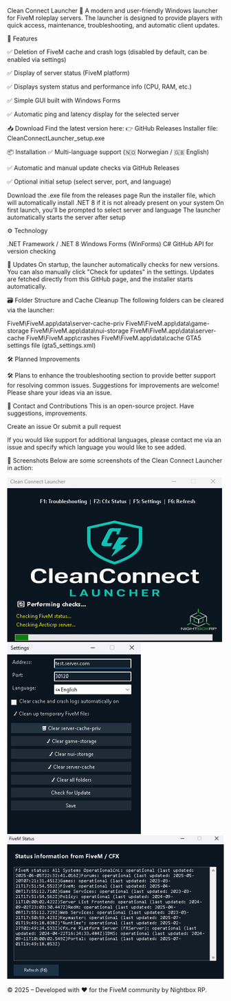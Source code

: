Clean Connect Launcher
🚀 A modern and user-friendly Windows launcher for FiveM roleplay servers. The launcher is designed to provide players with quick access, maintenance, troubleshooting, and automatic client updates.

🧩 Features

✅ Deletion of FiveM cache and crash logs (disabled by default, can be enabled via settings)

✅ Display of server status (FiveM platform)

✅ Displays system status and performance info (CPU, RAM, etc.)

✅ Simple GUI built with Windows Forms

✅ Automatic ping and latency display for the selected server

📥 Download
Find the latest version here:  👉 GitHub Releases
Installer file: CleanConnectLauncher_setup.exe

📦 Installation
✅ Multi-language support (🇳🇴 Norwegian / 🇬🇧 English)

✅ Automatic and manual update checks via GitHub Releases

✅ Optional initial setup (select server, port, and language)

Download the .exe file from the releases page
Run the installer file, which will automatically install .NET 8 if it is not already present on your system
On first launch, you’ll be prompted to select server and language
The launcher automatically starts the server after setup

⚙️ Technology

.NET Framework / .NET 8
Windows Forms (WinForms)
C#
GitHub API for version checking

🔁 Updates
On
 startup, the launcher automatically checks for new versions. You can also manually click "Check for updates" in the settings.
Updates are fetched directly from this GitHub page, and the installer starts automatically.

🗃️ Folder Structure and Cache Cleanup
The following folders can be cleared via the launcher:

FiveM\FiveM.app\data\server-cache-priv
FiveM\FiveM.app\data\game-storage
FiveM\FiveM.app\data\nui-storage
FiveM\FiveM.app\data\server-cache
FiveM\FiveM.app\crashes
FiveM\FiveM.app\data\cache
GTA5 settings file (gta5_settings.xml)

🛠️ Planned Improvements

🛠️ Plans to enhance the troubleshooting section to provide better support for resolving common issues. Suggestions for improvements are welcome! Please share your ideas via an issue.

💬 Contact and Contributions
This is an open-source project. Have suggestions, improvements.

Create an issue
Or submit a pull request

If you would like support for additional languages, please contact me via an issue and specify which language you would like to see added.

📸 Screenshots
Below are some screenshots of the Clean Connect Launcher in action:

![Main Interface](/Clean_connect_launcher.png)
![Settings Menu](/Clean_connect_launcher_settings.png)
![FiveM Status](/Clean_connect_launcher_fivemstatus.png)

© 2025 – Developed with ❤️ for the FiveM community by Nightbox RP.
